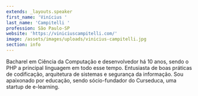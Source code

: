 ```yaml
---
extends: _layouts.speaker
first_name: 'Vinícius '
last_name: 'Campitelli '
profession: São Paulo-SP
website: 'https://viniciuscampitelli.com/'
image: /assets/images/uploads/vinicius-campitelli.jpg
section: info
---
```

Bacharel em Ciência da Computação e desenvolvedor há 10 anos, sendo o PHP a principal linguagem em todo esse tempo. Entusiasta de boas práticas de codificação, arquitetura de sistemas e segurança da informação. Sou apaixonado por educação, sendo sócio-fundador do Curseduca, uma startup de e-learning.
